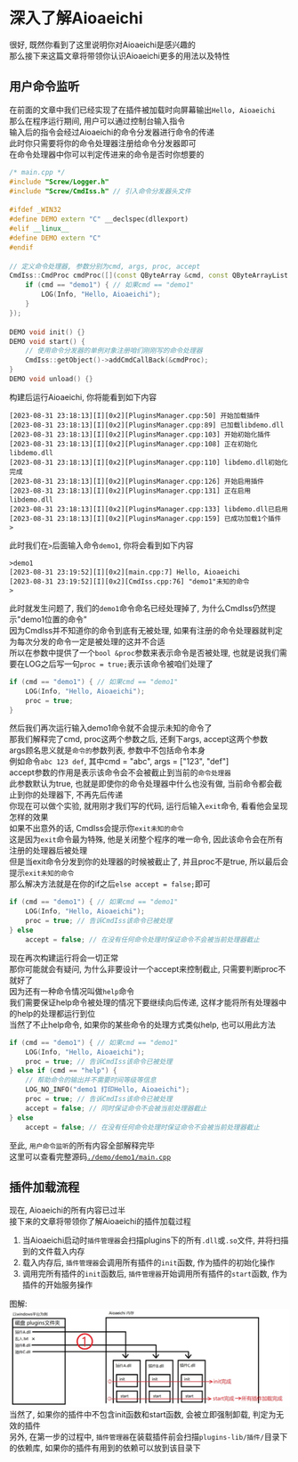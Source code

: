 # 深入了解Aioaeichi
很好, 既然你看到了这里说明你对Aioaeichi是感兴趣的  
那么接下来这篇文章将带领你认识Aioaeichi更多的用法以及特性

## 用户命令监听
在前面的文章中我们已经实现了在插件被加载时向屏幕输出`Hello, Aioaeichi`  
那么在程序运行期间, 用户可以通过控制台输入指令  
输入后的指令会经过Aioaeichi的命令分发器进行命令的传递  
此时你只需要将你的命令处理器注册给命令分发器即可  
在命令处理器中你可以判定传进来的命令是否时你想要的
```C++
/* main.cpp */
#include "Screw/Logger.h"
#include "Screw/CmdIss.h" // 引入命令分发器头文件

#ifdef _WIN32
#define DEMO extern "C" __declspec(dllexport)
#elif __linux__
#define DEMO extern "C"
#endif

// 定义命令处理器, 参数分别为cmd, args, proc, accept
CmdIss::CmdProc cmdProc([](const QByteArray &cmd, const QByteArrayList &args, bool &proc, bool &accept) {
    if (cmd == "demo1") { // 如果cmd == "demo1"
        LOG(Info, "Hello, Aioaeichi");
    }
});

DEMO void init() {}
DEMO void start() {
    // 使用命令分发器的单例对象注册咱们刚刚写的命令处理器
    CmdIss::getObject()->addCmdCallBack(&cmdProc);
}
DEMO void unload() {}
```
构建后运行Aioaeichi, 你将能看到如下内容
```
[2023-08-31 23:18:13][I][0x2][PluginsManager.cpp:50] 开始加载插件
[2023-08-31 23:18:13][I][0x2][PluginsManager.cpp:89] 已加载libdemo.dll
[2023-08-31 23:18:13][I][0x2][PluginsManager.cpp:103] 开始初始化插件
[2023-08-31 23:18:13][I][0x2][PluginsManager.cpp:108] 正在初始化libdemo.dll
[2023-08-31 23:18:13][I][0x2][PluginsManager.cpp:110] libdemo.dll初始化完成
[2023-08-31 23:18:13][I][0x2][PluginsManager.cpp:126] 开始启用插件
[2023-08-31 23:18:13][I][0x2][PluginsManager.cpp:131] 正在启用libdemo.dll
[2023-08-31 23:18:13][I][0x2][PluginsManager.cpp:133] libdemo.dll已启用
[2023-08-31 23:18:13][I][0x2][PluginsManager.cpp:159] 已成功加载1个插件
>
```
此时我们在`>`后面输入命令`demo1`, 你将会看到如下内容
```
>demo1
[2023-08-31 23:19:52][I][0x2][main.cpp:7] Hello, Aioaeichi
[2023-08-31 23:19:52][I][0x2][CmdIss.cpp:76] "demo1"未知的命令
>
```
此时就发生问题了, 我们的`demo1`命令命名已经处理掉了, 为什么CmdIss仍然提示"demo1位置的命令"  
因为CmdIss并不知道你的命令到底有无被处理, 如果有注册的命令处理器就判定为每次分发的命令一定是被处理的这并不合适  
所以在参数中提供了一个`bool &proc`参数来表示命令是否被处理, 也就是说我们需要在LOG之后写一句`proc = true;`表示该命令被咱们处理了
```C++
if (cmd == "demo1") { // 如果cmd == "demo1"
    LOG(Info, "Hello, Aioaeichi");
    proc = true;
}
```
然后我们再次运行输入demo1命令就不会提示未知的命令了  
那我们解释完了cmd, proc这两个参数之后, 还剩下args, accept这两个参数  
args顾名思义就是`命令的`参数列表, 参数中不包括命令本身  
例如命令`abc 123 def`, 其中cmd = "abc", args = ["123", "def"]  
accept参数的作用是表示该命令会不会被截止到当前的`命令处理器`  
此参数默认为true, 也就是即使你的命令处理器中什么也没有做, 当前命令都会截止到你的处理器下, 不再先后传递  
你现在可以做个实验, 就用刚才我们写的代码, 运行后输入`exit`命令, 看看他会呈现怎样的效果  
如果不出意外的话, CmdIss会提示你`exit未知的命令`  
这是因为`exit`命令最为特殊, 他是关闭整个程序的唯一命令, 因此该命令会在所有注册的处理器后被处理  
但是当exit命令分发到你的处理器的时候被截止了, 并且proc不是true, 所以最后会提示`exit未知的命令`  
那么解决方法就是在你的if之后`else accept = false;`即可
```C++
if (cmd == "demo1") { // 如果cmd == "demo1"
    LOG(Info, "Hello, Aioaeichi");
    proc = true; // 告诉CmdIss该命令已被处理
} else
    accept = false; // 在没有任何命令处理时保证命令不会被当前处理器截止
```
现在再次构建运行将会一切正常  
那你可能就会有疑问, 为什么非要设计一个accept来控制截止, 只需要判断proc不就好了  
因为还有一种命令情况叫做`help`命令  
我们需要保证help命令被处理的情况下要继续向后传递, 这样才能将所有处理器中的help的处理都运行到位  
当然了不止help命令, 如果你的某些命令的处理方式类似help, 也可以用此方法
```C++
if (cmd == "demo1") { // 如果cmd == "demo1"
    LOG(Info, "Hello, Aioaeichi");
    proc = true; // 告诉CmdIss该命令已被处理
} else if (cmd == "help") {
    // 帮助命令的输出并不需要时间等级等信息
    LOG_NO_INFO("demo1 打印Hello, Aioaeichi");
    proc = true; // 告诉CmdIss该命令已被处理
    accept = false; // 同时保证命令不会被当前处理器截止
} else
    accept = false; // 在没有任何命令处理时保证命令不会被当前处理器截止
```
至此, `用户命令监听`的所有内容全部解释完毕  
这里可以查看完整源码[`./demo/demo1/main.cpp`](./demo/demo1/main.cpp)

## 插件加载流程
现在, Aioaeichi的所有内容已过半  
接下来的文章将带领你了解Aioaeichi的插件加载过程

1. 当Aioaeichi启动时`插件管理器`会扫描plugins下的所有`.dll`或`.so`文件, 并将扫描到的文件载入内存
2. 载入内存后, `插件管理器`会调用所有插件的`init`函数, 作为插件的初始化操作
3. 调用完所有插件的`init`函数后, `插件管理器`开始调用所有插件的`start`函数, 作为插件的开始服务操作

图解:  
![image](./img/Aioaeichi插件加载过程.jpg)  
当然了, 如果你的插件中不包含init函数和start函数, 会被立即强制卸载, 判定为无效的插件  
另外, 在第一步的过程中, `插件管理器`在装载插件前会扫描`plugins-lib/插件/`目录下的依赖库, 如果你的插件有用到的依赖可以放到该目录下
